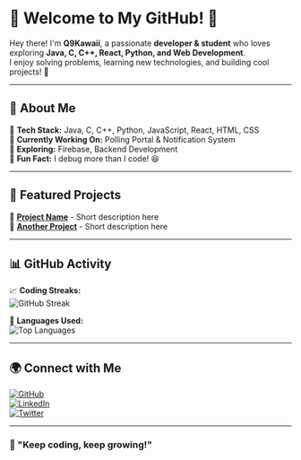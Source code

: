 # 🌟 Welcome to My GitHub! 🌟  

Hey there! I'm **Q9Kawaii**, a passionate **developer & student** who loves exploring **Java, C, C++, React, Python, and Web Development**.  
I enjoy solving problems, learning new technologies, and building cool projects! 🚀  

---

## 📌 About Me  
🔹 **Tech Stack:** Java, C, C++, Python, JavaScript, React, HTML, CSS  
🔹 **Currently Working On:** Polling Portal & Notification System  
🔹 **Exploring:** Firebase, Backend Development  
🔹 **Fun Fact:** I debug more than I code! 😆  

---

## 🚀 Featured Projects  
📌 **[Project Name](https://github.com/Q9Kawaii/project-link)** - Short description here  
📌 **[Another Project](https://github.com/Q9Kawaii/project-link)** - Short description here  

---

## 📊 GitHub Activity  
📈 **Coding Streaks:**  
![GitHub Streak](https://streak-stats.demolab.com/?user=Q9Kawaii&theme=radical)  

📌 **Languages Used:**  
![Top Languages](https://github-readme-stats.vercel.app/api/top-langs/?username=Q9Kawaii&layout=compact&theme=radical)  

---

## 🌍 Connect with Me  
[![GitHub](https://img.shields.io/badge/GitHub-100000?style=for-the-badge&logo=github&logoColor=white)](https://github.com/Q9Kawaii)  
[![LinkedIn](https://img.shields.io/badge/LinkedIn-0A66C2?style=for-the-badge&logo=linkedin&logoColor=white)](https://linkedin.com/in/your-link)  
[![Twitter](https://img.shields.io/badge/Twitter-1DA1F2?style=for-the-badge&logo=twitter&logoColor=white)](https://twitter.com/your-handle)  

---

### 🚀 "Keep coding, keep growing!"  

